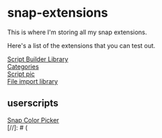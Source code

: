 # snap-extensions

This is where I'm storing all my snap extensions.

Here's a list of the extensions that you can test out.

<a href="https://snap.berkeley.edu/snap/snap.html#present:Username=ego-lay_atman-bay&ProjectName=script%20builder">Script Builder Library</a>
<br>
<a href="https://snap.berkeley.edu/snap/snap.html#present:Username=ego-lay_atman-bay&ProjectName=categories%20extension">Categories</a>
<br>
<a href="https://snap.berkeley.edu/snap/snap.html#present:Username=ego-lay_atman-bay&ProjectName=script%20pic">Script pic</a>
<br>
<a href="https://snap.berkeley.edu/snap/snap.html#present:Username=ego-lay_atman-bay&ProjectName=file%20import">File import library</a>

<h2>userscripts</h2>
<a href="https://ego-lay-atman-bay.github.io/snap-extensions/userscripts/Snap!%20Color%20Picker.user.js">Snap Color Picker</a>
<br>
[//]: # (<a href="https://ego-lay-atman-bay.github.io/snap-extensions/userscripts/Copy-paste%20scripts.user.js>Copy and Paste</a>)
